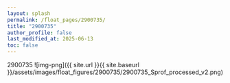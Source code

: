 ```yaml
---
layout: splash
permalink: /float_pages/2900735/
title: "2900735"
author_profile: false
last_modified_at: 2025-06-13
toc: false
---
```

 
2900735
![img-png]({{ site.url }}{{ site.baseurl }}/assets/images/float_figures/2900735/2900735_Sprof_processed_v2.png)